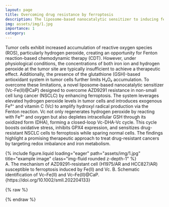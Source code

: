 ```yaml
---
layout: page
title: Overcoming drug resistance by ferroptosis
description: The liposome-based nanocatalytic sensitizer to inducing ferroptosis of AZD9291-resistant non-small cell lung cancer
img: assets/img/1.jpg
importance: 1
category: 
---
```


Tumor cells exhibit increased accumulation of reactive oxygen species (ROS), particularly hydrogen peroxide, creating an opportunity for Fenton reaction-based chemodynamic therapy (CDT). However, under physiological conditions, the concentrations of both iron ion and hydrogen peroxide at the tumor site are typically insufficient to achieve a therapeutic effect. Additionally, the presence of the glutathione (GSH)-based antioxidant system in tumor cells further limits H₂O₂ accumulation. To overcome these limitations, a novel liposome-based nanocatalytic sensitizer (Vc-Fe(II)@CaP) designed to overcome AZD9291 resistance in non-small cell lung cancer (NSCLC) by enhancing ferroptosis. The system leverages elevated hydrogen peroxide levels in tumor cells and introduces exogenous Fe²⁺ and vitamin C (Vc) to amplify hydroxyl radical production via the Fenton reaction. Vc not only regenerates hydrogen peroxide by reacting with Fe³⁺ and oxygen but also depletes intracellular GSH through its oxidized form (DHA), forming a closed-loop Vc-DHA-Vc cycle. This cycle boosts oxidative stress, inhibits GPX4 expression, and sensitizes drug-resistant NSCLC cells to ferroptosis while sparing normal cells. The findings highlight a promising therapeutic approach to treat drug-resistant cancers by targeting redox imbalance and iron metabolism.

<div class="row">
    <div class="col-sm mt-3 mt-md-0">
        {% include figure.liquid loading="eager" path="assets/img/1.jpg" title="example image" class="img-fluid rounded z-depth-1" %}
    </div>
</div>
<div class="caption">
    A. The mechanism of AZD9291-resistant cell (H1975/AR and HCC827/AR) susceptible to ferroptosis induced by Fe(II) and Vc. B. Schematic identification of Vc–Fe(II) and Vc–Fe(II)@CaP. {https://doi.org/10.1002/smll.202204133}
</div>

{% raw %}

{% endraw %}